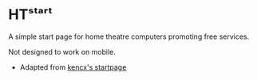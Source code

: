 # HTˢᵗᵃʳᵗ
A simple start page for home theatre computers promoting free services.

Not designed to work on mobile.

- Adapted from [kencx's startpage](https://github.com/kencx/startpage)